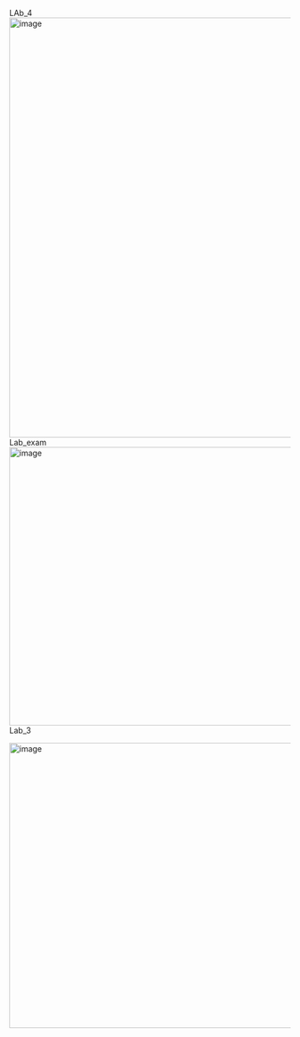 LAb_4
<img width="752" height="751" alt="image" src="https://github.com/user-attachments/assets/67778899-45d5-4311-8c23-24696d8ab348" />
Lab_exam
<img width="956" height="498" alt="image" src="https://github.com/user-attachments/assets/a4799bbd-58b2-4962-85e7-e2097f3e6f8b" />
Lab_3

<img width="958" height="510" alt="image" src="https://github.com/user-attachments/assets/abb650c0-4b09-4d64-b98b-fc5ac6d0047e" />


